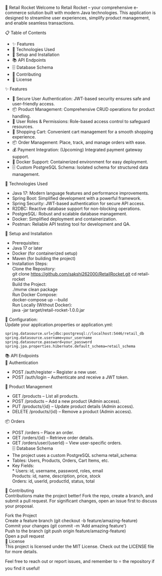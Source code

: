 🚀 Retail Rocket
    Welcome to Retail Rocket – your comprehensive e-commerce solution built with modern Java technologies. This application is designed to streamline user experiences, simplify product management, and enable seamless transactions.


📋 Table of Contents  
* ✨ Features  
* 🔧 Technologies Used  
* 🚀 Setup and Installation  
* 📚 API Endpoints  
* 🗄 Database Schema  
* 🤝 Contributing  
* 📄 License  

✨ Features  
* 🔑 Secure User Authentication: JWT-based security ensures safe and user-friendly access.  
* 📦 Product Management: Comprehensive CRUD operations for product handling.  
* 👥 User Roles & Permissions: Role-based access control to safeguard resources.  
* 🛒 Shopping Cart: Convenient cart management for a smooth shopping experience.  
* 📦 Order Management: Place, track, and manage orders with ease.  
* 💰 Payment Integration: (Upcoming) Integrated payment gateway support.  
* 🐳 Docker Support: Containerized environment for easy deployment.  
* 🗄 Custom PostgreSQL Schema: Isolated schema for structured data management.  

 🔧 Technologies Used  
* Java 17: Modern language features and performance improvements.  
* Spring Boot: Simplified development with a powerful framework.  
* Spring Security: JWT-based authentication for secure API access.  
* R2DBC: Reactive database support for non-blocking operations.  
* PostgreSQL: Robust and scalable database management.  
* Docker: Simplified deployment and containerization.  
* Postman: Reliable API testing tool for development and QA.  

🚀 Setup and Installation  
* Prerequisites:  
* Java 17 or later  
* Docker (for containerized setup)  
* Maven (for building the project)  
* Installation Steps:  
    Clone the Repository:  
        git clone https://github.com/sakshi262000/RetailRocket.git
        cd retail-rocket  
    Build the Project:  
        ./mvnw clean package  
    Run Docker Compose:  
        docker-compose up --build  
    Run Locally (Without Docker):  
        java -jar target/retail-rocket-1.0.0.jar  

📝 Configuration:  
Update your application.properties or application.yml:  

    spring.datasource.url=jdbc:postgresql://localhost:5446/retail_db
    spring.datasource.username=your_username
    spring.datasource.password=your_password
    spring.jpa.properties.hibernate.default_schema=retail_schema

📚 API Endpoints  
🔑 Authentication  
* POST /auth/register – Register a new user.  
* POST /auth/login – Authenticate and receive a JWT token.  

🛒 Product Management  
* GET /products – List all products.  
* POST /products – Add a new product (Admin access).  
* PUT /products/{id} – Update product details (Admin access).  
* DELETE /products/{id} – Remove a product (Admin access).  

📦 Orders  
* POST /orders – Place an order.  
* GET /orders/{id} – Retrieve order details.  
* GET /orders/user/{userId} – View user-specific orders.  
🗄 Database Schema  
* The project uses a custom PostgreSQL schema retail_schema:  
* Tables: Users, Products, Orders, Cart Items, etc.  
* Key Fields:  
        * Users: id, username, password, roles, email  
        Products: id, name, description, price, stock  
        Orders: id, userId, productId, status, total  

🤝 Contributing  
Contributions make the project better! Fork the repo, create a branch, and submit a pull request. For significant changes, open an issue first to  discuss your proposal.

Fork the Project  
    Create a feature branch (git checkout -b feature/amazing-feature)  
    Commit your changes (git commit -m 'Add amazing feature')  
    Push to the branch (git push origin feature/amazing-feature)  
    Open a pull request  
📄 License  
This project is licensed under the MIT License. Check out the LICENSE file for more details.  

Feel free to reach out or report issues, and remember to ⭐ the repository if you find it useful!
